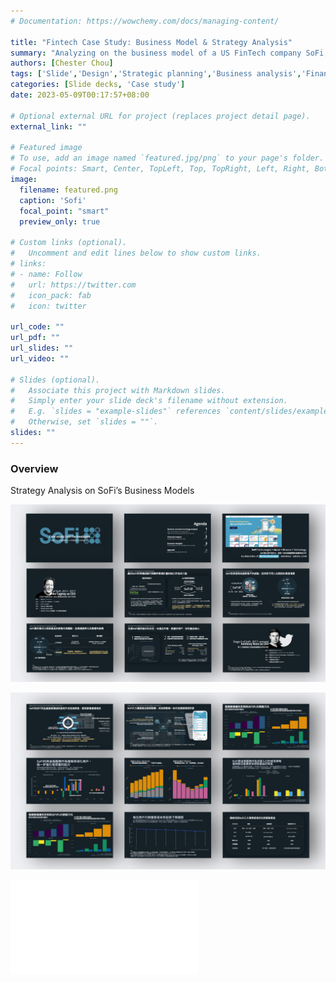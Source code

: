 ```yaml
---
# Documentation: https://wowchemy.com/docs/managing-content/

title: "Fintech Case Study: Business Model & Strategy Analysis"
summary: "Analyzing on the business model of a US FinTech company SoFi, from neobank to a one-stop financial service provider, evaluate their strategies in different stages"
authors: [Chester Chou]
tags: ['Slide','Design','Strategic planning','Business analysis','Financial analysis', 'Keynote']
categories: [Slide decks, 'Case study']
date: 2023-05-09T00:17:57+08:00

# Optional external URL for project (replaces project detail page).
external_link: ""

# Featured image
# To use, add an image named `featured.jpg/png` to your page's folder.
# Focal points: Smart, Center, TopLeft, Top, TopRight, Left, Right, BottomLeft, Bottom, BottomRight.
image:
  filename: featured.png
  caption: 'Sofi'
  focal_point: "smart"
  preview_only: true

# Custom links (optional).
#   Uncomment and edit lines below to show custom links.
# links:
# - name: Follow
#   url: https://twitter.com
#   icon_pack: fab
#   icon: twitter

url_code: ""
url_pdf: ""
url_slides: ""
url_video: ""

# Slides (optional).
#   Associate this project with Markdown slides.
#   Simply enter your slide deck's filename without extension.
#   E.g. `slides = "example-slides"` references `content/slides/example-slides.md`.
#   Otherwise, set `slides = ""`.
slides: ""
---
```




### **Overview** 
Strategy Analysis on SoFi’s Business Models

![](./image/p1.png)


![](./image/p2.png)



<!-- <script async class="speakerdeck-embed" data-id="4e8126e72d853c0060001f97" data-ratio="1.33333333333333" src="//speakerdeck.com/assets/embed.js"></script> -->

<object data="./pdf/slide_deck.pdf" type="application/pdf" width="720px" height="450px">
    <embed src="./pdf/slide_deck.pdf">
        <!-- <p>Demo Deck <a href="http://yoursite.com/the.pdf">Download PDF</a>.</p> -->
    </embed>
</object>


